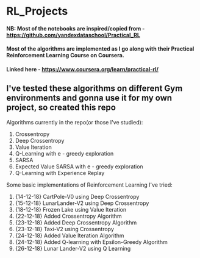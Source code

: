 # RL_Projects

#### NB: Most of the notebooks are inspired/copied from - https://github.com/yandexdataschool/Practical_RL
#### Most of the algorithms are implemented as I go along with their Practical Reinforcement Learning Course on Coursera.
#### Linked here - https://www.coursera.org/learn/practical-rl/

## I've tested these algorithms on different Gym environments and gonna use it for my own project, so created this repo

Algorithms currently in the repo(or those I've studied):
1. Crossentropy
2. Deep Crossentropy
3. Value Iteration
4. Q-Learning with e - greedy exploration
5. SARSA
6. Expected Value SARSA with e - greedy exploration
7. Q-Learning with Experience Replay

Some basic implementations of Reinforcement Learning I've tried:
1. {14-12-18} CartPole-V0 using Deep Crossentropy
2. {15-12-18} LunarLander-V2 using Deep Crossentropy
3. {18-12-18} Frozen Lake using Value Iteration
4. {22-12-18} Added Crossentropy Algorithm
5. {23-12-18} Added Deep Crossentropy Algorithm
6. {23-12-18} Taxi-V2 using Crossentropy
7. {24-12-18} Added Value Iteration Algorithm
8. {24-12-18} Added Q-learning with Epsilon-Greedy Algorithm
9. {26-12-18} Lunar Lander-V2 using Q Learning
